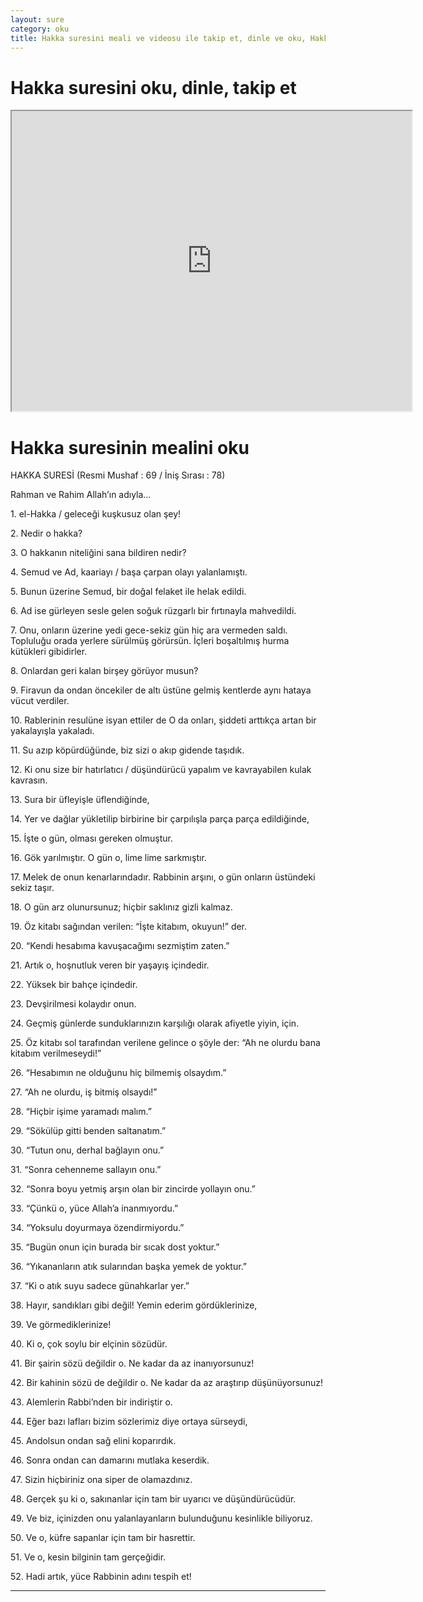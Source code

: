 ```yaml
---
layout: sure
category: oku
title: Hakka suresini meali ve videosu ile takip et, dinle ve oku, Hakka dinle, Hakka meali.
---
```


<div class="container">
  <div class="row">
    <div class="col-lg-12">
      <h1>Hakka suresini oku, dinle, takip et</h1>
      <div class="div-youtube-embed">
        <iframe width="640" height="480" src="https://www.youtube.com/embed/">frameborder="0" allowfullscreen></iframe>
      </div>
    </div>
  </div>

  <div class="row">
    <div class="col-lg-12">
      <h1>Hakka suresinin mealini oku</h1>
      <div><p></p><p></p><p>HAKKA SURESİ (Resmi Mushaf : 69 / İniş Sırası : 78)</p><p>Rahman ve Rahim Allah’ın adıyla…</p><p></p><p></p><p>1. el-Hakka / geleceği kuşkusuz olan şey!</p><p></p><p></p><p>2. Nedir o hakka?</p><p></p><p></p><p>3. O hakkanın niteliğini sana bildiren nedir?</p><p></p><p></p><p>4. Semud ve Ad, kaariayı / başa çarpan olayı yalanlamıştı.</p><p></p><p></p><p>5. Bunun üzerine Semud, bir doğal felaket ile helak edildi.</p><p></p><p></p><p>6. Ad ise gürleyen sesle gelen soğuk rüzgarlı bir fırtınayla mahvedildi.</p><p></p><p></p><p>7. Onu, onların üzerine yedi gece-sekiz gün hiç ara vermeden saldı. Topluluğu orada yerlere sürülmüş görürsün. İçleri boşaltılmış hurma kütükleri gibidirler.</p><p></p><p></p><p>8. Onlardan geri kalan birşey görüyor musun?</p><p></p><p></p><p>9. Firavun da ondan öncekiler de altı üstüne gelmiş kentlerde aynı hataya vücut verdiler.</p><p></p><p></p><p>10. Rablerinin resulüne isyan ettiler de O da onları, şiddeti arttıkça artan bir yakalayışla yakaladı.</p><p></p><p></p><p>11. Su azıp köpürdüğünde, biz sizi o akıp gidende taşıdık.</p><p></p><p></p><p>12. Ki onu size bir hatırlatıcı / düşündürücü yapalım ve kavrayabilen kulak kavrasın.</p><p></p><p></p><p>13. Sura bir üfleyişle üflendiğinde,</p><p></p><p></p><p>14. Yer ve dağlar yükletilip birbirine bir çarpılışla parça parça edildiğinde,</p><p></p><p></p><p>15. İşte o gün, olması gereken olmuştur.</p><p></p><p></p><p>16. Gök yarılmıştır. O gün o, lime lime sarkmıştır.</p><p></p><p></p><p>17. Melek de onun kenarlarındadır. Rabbinin arşını, o gün onların üstündeki sekiz taşır.</p><p></p><p></p><p>18. O gün arz olunursunuz; hiçbir saklınız gizli kalmaz.</p><p></p><p></p><p>19. Öz kitabı sağından verilen: “İşte kitabım, okuyun!” der.</p><p></p><p></p><p>20. “Kendi hesabıma kavuşacağımı sezmiştim zaten.”</p><p></p><p></p><p>21. Artık o, hoşnutluk veren bir yaşayış içindedir.</p><p></p><p></p><p>22. Yüksek bir bahçe içindedir.</p><p></p><p></p><p>23. Devşirilmesi kolaydır onun.</p><p></p><p></p><p>24. Geçmiş günlerde sunduklarınızın karşılığı olarak afiyetle yiyin, için.</p><p></p><p></p><p>25. Öz kitabı sol tarafından verilene gelince o şöyle der: “Ah ne olurdu bana kitabım verilmeseydi!”</p><p></p><p></p><p>26. “Hesabımın ne olduğunu hiç bilmemiş olsaydım.”</p><p></p><p></p><p>27. “Ah ne olurdu, iş bitmiş olsaydı!”</p><p></p><p></p><p>28. “Hiçbir işime yaramadı malım.”</p><p></p><p></p><p>29. “Sökülüp gitti benden saltanatım.”</p><p></p><p></p><p>30. “Tutun onu, derhal bağlayın onu.”</p><p></p><p></p><p>31. “Sonra cehenneme sallayın onu.”</p><p></p><p></p><p>32. “Sonra boyu yetmiş arşın olan bir zincirde yollayın onu.”</p><p></p><p></p><p>33. “Çünkü o, yüce Allah’a inanmıyordu.”</p><p></p><p></p><p>34. “Yoksulu doyurmaya özendirmiyordu.”</p><p></p><p></p><p>35. “Bugün onun için burada bir sıcak dost yoktur.”</p><p></p><p></p><p>36. “Yıkananların atık sularından başka yemek de yoktur.”</p><p></p><p></p><p>37. “Ki o atık suyu sadece günahkarlar yer.”</p><p></p><p></p><p>38. Hayır, sandıkları gibi değil! Yemin ederim gördüklerinize,</p><p></p><p></p><p>39. Ve görmediklerinize!</p><p></p><p></p><p>40. Ki o, çok soylu bir elçinin sözüdür.</p><p></p><p></p><p>41. Bir şairin sözü değildir o. Ne kadar da az inanıyorsunuz!</p><p></p><p></p><p>42. Bir kahinin sözü de değildir o. Ne kadar da az araştırıp düşünüyorsunuz!</p><p></p><p></p><p>43. Alemlerin Rabbi’nden bir indiriştir o.</p><p></p><p></p><p>44. Eğer bazı lafları bizim sözlerimiz diye ortaya sürseydi,</p><p></p><p></p><p>45. Andolsun ondan sağ elini koparırdık.</p><p></p><p></p><p>46. Sonra ondan can damarını mutlaka keserdik.</p><p></p><p></p><p>47. Sizin hiçbiriniz ona siper de olamazdınız.</p><p></p><p></p><p>48. Gerçek şu ki o, sakınanlar için tam bir uyarıcı ve düşündürücüdür.</p><p></p><p></p><p>49. Ve biz, içinizden onu yalanlayanların bulunduğunu kesinlikle biliyoruz.</p><p></p><p></p><p>50. Ve o, küfre sapanlar için tam bir hasrettir.</p><p></p><p></p><p>51. Ve o, kesin bilginin tam gerçeğidir.</p><p></p><p></p><p>52. Hadi artık, yüce Rabbinin adını tespih et!</p><p></p><p></p></div>
    </div>
  </div>
</div>
<hr />
